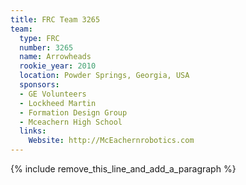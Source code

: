 ```yaml
---
title: FRC Team 3265
team:
  type: FRC
  number: 3265
  name: Arrowheads
  rookie_year: 2010
  location: Powder Springs, Georgia, USA
  sponsors:
  - GE Volunteers
  - Lockheed Martin
  - Formation Design Group
  - Mceachern High School
  links:
    Website: http://McEachernrobotics.com
---
```


{% include remove_this_line_and_add_a_paragraph %}